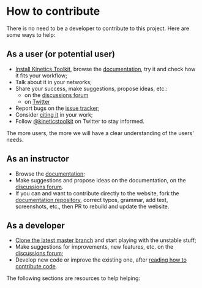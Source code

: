 # How to contribute

There is no need to be a developer to contribute to this project. Here are some ways to help:

## As a user (or potential user)

- [Install Kinetics Toolkit](ktk_installing.md), browse the [documentation](https://kineticstoolkit.uqam.ca), try it and check how it fits your workflow;
- Talk about it in your networks;
- Share your success, make suggestions, propose ideas, etc.:
    - on the [discussions forum](https://github.com/felixchenier/kineticstoolkit/discussions)
    - on [Twitter](https://twitter.com/intent/tweet?screen_name=kineticstoolkit&ref_src=twsrc%5Etfw)
- Report bugs on the [issue tracker](https://github.com/felixchenier/kineticstoolkit/issues);
- Consider [citing it](ktk_citing.md) in your work;
- Follow [@kineticstoolkit](https://twitter.com/kineticstoolkit?ref_src=twsrc%5Etfw) on Twitter to stay informed.

The more users, the more we will have a clear understanding of the users' needs.

## As an instructor

- Browse the [documentation](https://kineticstoolkit.uqam.ca);
- Make suggestions and propose ideas on the documentation, on the [discussions forum](https://github.com/felixchenier/kineticstoolkit/discussions).
- If you can and want to contribute directly to the website, fork the [documentation repository](https://github.com/felixchenier/kineticstoolkit_doc), correct typos, grammar, add text, screenshots, etc., then PR to rebuild and update the website.

## As a developer

- [Clone the latest master branch](dev_installing_from_github.md) and start playing with the unstable stuff;
- Make suggestions for improvements, new features, etc. on the [discussions forum](https://github.com/felixchenier/kineticstoolkit/discussions);
- Develop new code or improve the existing one, after [reading how to contribute code](dev_rules.md).

The following sections are resources to help helping:

```{tableofcontents}
```
